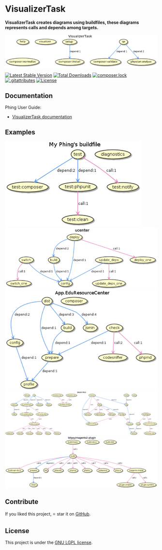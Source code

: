 # VisualizerTask

**VisualizerTask creates diagrams using buildfiles, these diagrams represents calls and depends among targets.**

![buildfile](build.png)

[![Latest Stable Version](https://poser.pugx.org/phing/task-visualizer/v)](//packagist.org/packages/phing/task-visualizer)
[![Total Downloads](https://poser.pugx.org/phing/task-visualizer/downloads)](//packagist.org/packages/phing/task-visualizer)
[![composer.lock](https://poser.pugx.org/phing/task-visualizer/composerlock)](//packagist.org/packages/phing/task-visualizer)
[![.gitattributes](https://poser.pugx.org/phing/task-visualizer/gitattributes)](//packagist.org/packages/phing/task-visualizer)
[![License](https://poser.pugx.org/phing/task-visualizer/license)](//packagist.org/packages/phing/task-visualizer)

## Documentation

Phing User Guide:

- [VisualizerTask documentation](https://www.phing.info/guide/chunkhtml/VisualizerTask.html)

## Examples

![demo](resources/examples/demo.png)
![ucenter](resources/examples/ucenter.png)
![demo](resources/examples/edu-resource-center.png)
![demo](resources/examples/enom-pro.png)
![demo](resources/examples/bitpay-magento.png)

## Contribute

If you liked this project, ⭐ star it on [GitHub](https://github.com/phingofficial/task-visualizer).

## License

This project is under the [GNU LGPL license](LICENSE.md).
